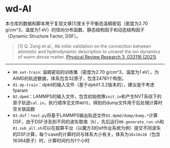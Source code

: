 # wd-Al

本仓库的数据和脚本用于复现文章[1]里关于平衡态温稠密铝（密度为2.70 g/cm^3，温度为1 eV）的径向分布函数、静态结构因子和动态结构因子（Dynamic Structure Factor, DSF）。

> [1] Q. Zeng et al., Ab initio validation on the connection between atomistic and hydrodynamic description to unravel the ion dynamics of warm dense matter. [Physical Review Research 3, 033116 (2021)](https://journals.aps.org/prresearch/abstract/10.1103/PhysRevResearch.3.033116).

---

- `00.set-train`: 温稠密铝的训练集（密度为2.70 g/cm^3，温度为1 eV），为AIMD的轨迹数据，体系包含32原子，包含24781个构型。
- `01.dp-train`：dpkit的输入文件（基于dpkit1.3.2版本的），建议是不考虑fparam
- `02.dpmd`：LAMMPS的输入文件，包含初始弛豫`init.in`和产生NVT系综下的原子轨迹`cal.in`，执行顺序见文件`NOTE`，得到的dump文件用于后处理计算时空关联函数
- `03.dsf`：`test.py`将基于LAMMPS输出轨迹文件`02.dpmd/dump/dump.*`计算DSF，由于DSF涉及到不同的波矢取值（k），先后运行`00.generate_run.sh`和`01.sub_all.sh`可以在超算平台（以魔方3的lsf作业系统为例）提交不同波矢的DSF计算，每个case的计算时间与体系大小有关，体系为`16x16x16`（包含16384原子）时，计算时间约为1个小时
